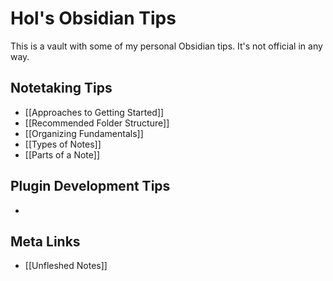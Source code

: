 # Hol's Obsidian Tips

This is a vault with some of my personal Obsidian tips. It's not official in any way.

## Notetaking Tips

* [[Approaches to Getting Started]]
* [[Recommended Folder Structure]]
* [[Organizing Fundamentals]]
* [[Types of Notes]]
* [[Parts of a Note]]

## Plugin Development Tips
* 

## Meta Links
* [[Unfleshed Notes]]